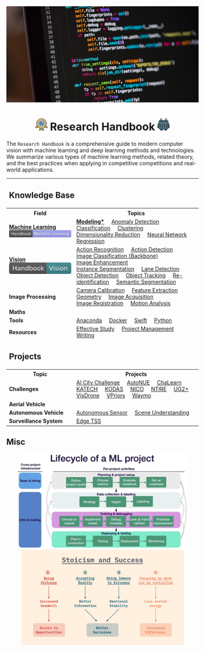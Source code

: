 <div align="center">
<img width="800" src="data/banner.png">

<img src="data/logo/one_100.png" width="32"> Research Handbook <img src="data/logo/square_96.png" width="32">
=============================
</div>

The `Research Handbook` is a comprehensive guide to modern computer vision with 
machine learning and deep learning methods and technologies. We summarize 
various types of machine learning methods, related theory, and the best practices 
when applying in competitive competitions and real-world applications.


<table>
    <tr>
        <td colspan="2"><h2>Knowledge Base</h2></td>
    </tr>
	<tr>
        <th>Field</th>
        <th>Topics</th>
    </tr>
    <tr>
        <td>
			<a href="https://github.com/phlong3105/one/blob/master/handbook/machine_learning/README.md"><b>Machine&nbsp;Learning</b></a>
			<br>
			<a href="https://github.com/phlong3105/one/blob/master/handbook/machine_learning/README.md"><img src="data/badge/handbook_machine_learning.svg"></a>
		</td>
        <td>
			<a href="https://github.com/phlong3105/one/blob/master/handbook/machine_learning/modeling/README.md"><b>Modeling*</b></a>&nbsp;&nbsp;&nbsp;&nbsp;
            <a href="https://github.com/phlong3105/one/blob/master/handbook/machine_learning/anomaly_detection/README.md">Anomaly&nbsp;Detection</a>&nbsp;&nbsp;&nbsp;&nbsp;
            <a href="https://github.com/phlong3105/one/blob/master/handbook/machine_learning/classification/README.md">Classification</a>&nbsp;&nbsp;&nbsp;&nbsp;
            <a href="">Clustering</a>&nbsp;&nbsp;&nbsp;&nbsp;&nbsp;&nbsp;
            <a href="">Dimensionality&nbsp;Reduction</a>&nbsp;&nbsp;&nbsp;&nbsp;
            <a href="">Neural&nbsp;Network</a>&nbsp;&nbsp;&nbsp;&nbsp;
            <a href="">Regression</a>&nbsp;&nbsp;&nbsp;&nbsp;
        </td>
    </tr>
    <tr>
        <td>
			<a href="https://github.com/phlong3105/one/blob/master/handbook/vision/README.md"><b>Vision</b></a>
			<br>
			<a href="https://github.com/phlong3105/one/blob/master/handbook/vision/README.md"><img src="data/badge/handbook_vision.svg"></a>
		</td>
        <td>
            <a href="https://github.com/phlong3105/one/blob/master/handbook/vision/action_recognition/README.md">Action&nbsp;Recognition</a>&nbsp;&nbsp;&nbsp;&nbsp;
			<a href="https://github.com/phlong3105/one/blob/master/handbook/vision/action_detection/README.md">Action&nbsp;Detection</a>&nbsp;&nbsp;&nbsp;&nbsp;
            <a href="https://github.com/phlong3105/one/blob/master/handbook/vision/image_classification/README.md">Image&nbsp;Classification (Backbone)</a>&nbsp;&nbsp;&nbsp;&nbsp;
            <a href="https://github.com/phlong3105/one/blob/master/handbook/vision/image_enhancement/README.md">Image&nbsp;Enhancement</a>&nbsp;&nbsp;&nbsp;&nbsp;
            <a href="">Instance&nbsp;Segmentation</a>&nbsp;&nbsp;&nbsp;&nbsp;
            <a href="https://github.com/phlong3105/one/blob/master/handbook/vision/lane_detection/README.md">Lane&nbsp;Detection</a>&nbsp;&nbsp;&nbsp;&nbsp;
            <a href="https://github.com/phlong3105/one/blob/master/handbook/vision/object_detection/README.md">Object&nbsp;Detection</a>&nbsp;&nbsp;&nbsp;&nbsp;
            <a href="https://github.com/phlong3105/one/blob/master/handbook/vision/object_tracking/README.md">Object&nbsp;Tracking</a>&nbsp;&nbsp;&nbsp;&nbsp;
            <a href="">Re-identification</a>&nbsp;&nbsp;&nbsp;&nbsp;
            <a href="">Semantic&nbsp;Segmentation</a>&nbsp;&nbsp;&nbsp;&nbsp;
        </td>
    </tr>
    <tr>
        <td><b>Image&nbsp;Processing</b></td>
        <td>
			<a href="https://github.com/phlong3105/one/blob/master/handbook/image_processing/camera_calibration/README.md">Camera&nbsp;Calibration</a>&nbsp;&nbsp;&nbsp;&nbsp;
            <a href="">Feature&nbsp;Extraction</a>&nbsp;&nbsp;&nbsp;&nbsp;
            <a href="">Geometry</a>&nbsp;&nbsp;&nbsp;&nbsp;
            <a href="">Image&nbsp;Acquisition</a>&nbsp;&nbsp;&nbsp;&nbsp;
            <a href="">Image&nbsp;Registration</a>&nbsp;&nbsp;&nbsp;&nbsp;
            <a href="">Motion&nbsp;Analysis</a>&nbsp;&nbsp;&nbsp;&nbsp;
        </td>
    </tr>
    <tr>
        <td><b>Maths</b></td>
        <td>
        </td>
    </tr>
    <tr>
        <td><b>Tools</b></td>
        <td>
			<a href="https://github.com/phlong3105/one/blob/master/handbook/resources/anaconda.md">Anaconda</a>&nbsp;&nbsp;&nbsp;&nbsp;
 			<a href="https://github.com/phlong3105/one/blob/master/handbook/resources/docker.md">Docker</a>&nbsp;&nbsp;&nbsp;&nbsp;
            <a href="">Swift</a>&nbsp;&nbsp;&nbsp;&nbsp;
            <a href="">Python</a>&nbsp;&nbsp;&nbsp;&nbsp;
        </td>
    </tr>
    <tr>
        <td><b>Resources</b></td>
        <td>
            <a href="">Effective&nbsp;Study</a>&nbsp;&nbsp;&nbsp;&nbsp;
            <a href="">Project&nbsp;Management</a>&nbsp;&nbsp;&nbsp;&nbsp;
            <a href="">Writing</a>&nbsp;&nbsp;&nbsp;&nbsp;
        </td>
    </tr>
	<tr>
        <td colspan="2"><h2>Projects</h2></td>
    </tr>
    <tr>
        <th>Topic</th>
        <th>Projects</th>
    </tr>
    <tr>
        <td><b>Challenges</b></td>
        <td>
            <a href="https://github.com/phlong3105/aic/blob/master/docs/README.md">AI&nbsp;City&nbsp;Challenge</a>&nbsp;&nbsp;&nbsp;&nbsp;
            <a href="">AutoNUE</a>&nbsp;&nbsp;&nbsp;&nbsp;
			<a href="https://github.com/phlong3105/chalearn/blob/master/docs/README.md">ChaLearn</a>&nbsp;&nbsp;&nbsp;&nbsp;
            <a href="">KATECH</a>&nbsp;&nbsp;&nbsp;&nbsp;
            <a href="">KODAS</a>&nbsp;&nbsp;&nbsp;&nbsp;
			<a href="https://github.com/phlong3105/one/blob/master/handbook/challenges/nico/README.md">NICO</a>&nbsp;&nbsp;&nbsp;&nbsp;
            <a href="">NTIRE</a>&nbsp;&nbsp;&nbsp;&nbsp;
            <a href="https://github.com/phlong3105/ug2/blob/master/docs/README.md">UG2+</a>&nbsp;&nbsp;&nbsp;&nbsp;
            <a href="https://github.com/phlong3105/visdrone/blob/master/docs/README.md">VisDrone</a>&nbsp;&nbsp;&nbsp;&nbsp;
			<a href="https://github.com/phlong3105/vpriors/blob/master/docs/README.md">VPriors</a>&nbsp;&nbsp;&nbsp;&nbsp;
            <a href="">Waymo</a>&nbsp;&nbsp;&nbsp;&nbsp;
        </td>
    </tr>
    <tr>
        <td><b>Aerial&nbsp;Vehicle</b></td>
    </tr>
    <tr>
        <td><b>Autonomous&nbsp;Vehicle</b></td>
        <td>
            <a href="">Autonomous&nbsp;Sensor</a>&nbsp;&nbsp;&nbsp;&nbsp;
            <a href="">Scene&nbsp;Understanding</a>&nbsp;&nbsp;&nbsp;&nbsp;
        </td>
    </tr>
    <tr>
        <td><b>Surveillance&nbsp;System</b></td>
        <td>
            <a href="">Edge&nbsp;TSS</a>&nbsp;&nbsp;&nbsp;&nbsp;
        </td>
    </tr>
</table>


## Misc
<div align="center">
	<img src="data/lifecycle.png" height="250">
	<img src="data/stoicism.png"  height="250">
</div>
